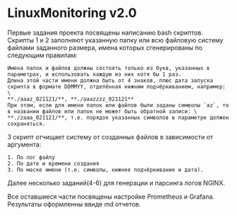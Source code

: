 # LinuxMonitoring v2.0

Первые задания проекта посвящены написанию bash скриптов.
Скрипты 1 и 2 заполняют указанную папку или всю файловую систему файлами заданного размера, имена которых сгенерированы по следующим правилам: 

    Имена папок и файлов должны состоять только из букв, указанных в параметрах, и использовать каждую из них хотя бы 1 раз.  
    Длина этой части имени должна быть от 4 знаков, плюс дата запуска скрипта в формате DDMMYY, отделённая нижним подчёркиванием, например: \
    **./aaaz_021121/**, **./aaazzzz_021121** 
    При этом, если для имени папок или файлов были заданы символы `az`, то в названии файлов или папок не может быть обратной записи: \
    **./zaaa_021121/**, т.е. порядок указанных символов в параметре должен сохраняться.
3 скрипт отчищает систему от созданных файлов в зависимости от аргумента:

    1. По лог файлу
    2. По дате и времени создания
    3. По маске имени (т.е. символы, нижнее подчёркивание и дата). 
Далее несколько заданий(4-6) для генерации и парсинга логов NGINX.

Все оставшиеся части посвящены настройке Prometheus и Grafana. Результаты оформленны ввиде md отчетов.
